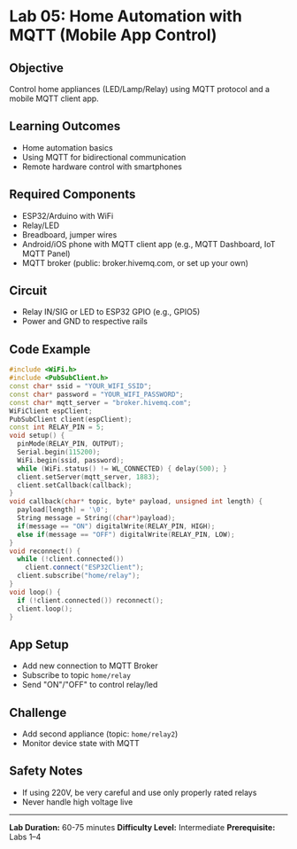# Lab 05: Home Automation with MQTT (Mobile App Control)

## Objective
Control home appliances (LED/Lamp/Relay) using MQTT protocol and a mobile MQTT client app.

## Learning Outcomes
- Home automation basics
- Using MQTT for bidirectional communication
- Remote hardware control with smartphones

## Required Components
- ESP32/Arduino with WiFi
- Relay/LED
- Breadboard, jumper wires
- Android/iOS phone with MQTT client app (e.g., MQTT Dashboard, IoT MQTT Panel)
- MQTT broker (public: broker.hivemq.com, or set up your own)

## Circuit
- Relay IN/SIG or LED to ESP32 GPIO (e.g., GPIO5)
- Power and GND to respective rails

## Code Example
```cpp
#include <WiFi.h>
#include <PubSubClient.h>
const char* ssid = "YOUR_WIFI_SSID";
const char* password = "YOUR_WIFI_PASSWORD";
const char* mqtt_server = "broker.hivemq.com";
WiFiClient espClient;
PubSubClient client(espClient);
const int RELAY_PIN = 5;
void setup() {
  pinMode(RELAY_PIN, OUTPUT);
  Serial.begin(115200);
  WiFi.begin(ssid, password);
  while (WiFi.status() != WL_CONNECTED) { delay(500); }
  client.setServer(mqtt_server, 1883);
  client.setCallback(callback);
}
void callback(char* topic, byte* payload, unsigned int length) {
  payload[length] = '\0';
  String message = String((char*)payload);
  if(message == "ON") digitalWrite(RELAY_PIN, HIGH);
  else if(message == "OFF") digitalWrite(RELAY_PIN, LOW);
}
void reconnect() {
  while (!client.connected())
    client.connect("ESP32Client");
  client.subscribe("home/relay");
}
void loop() {
  if (!client.connected()) reconnect();
  client.loop();
}
```

## App Setup
- Add new connection to MQTT Broker
- Subscribe to topic `home/relay`
- Send "ON"/"OFF" to control relay/led

## Challenge
- Add second appliance (topic: `home/relay2`)
- Monitor device state with MQTT

## Safety Notes
- If using 220V, be very careful and use only properly rated relays
- Never handle high voltage live

---
**Lab Duration:** 60-75 minutes
**Difficulty Level:** Intermediate
**Prerequisite:** Labs 1–4